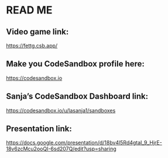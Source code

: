 # READ ME

## Video game link: 
https://fettg.csb.app/


## Make you CodeSandbox profile here: 
https://codesandbox.io


## Sanja’s CodeSandbox Dashboard link: 
https://codesandbox.io/u/lasanja1/sandboxes


## Presentation link:
https://docs.google.com/presentation/d/18bv4l5Rd4gtaI_9_HjrE-18v6zcMcu2ooQI-6sd207Q/edit?usp=sharing
